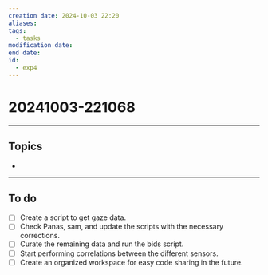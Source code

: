 ```yaml
---
creation date: 2024-10-03 22:20
aliases: 
tags:
  - tasks
modification date: 
end date: 
id:
  - exp4
---
```

# 20241003-221068
---
## Topics
+ 
---
## To do
- [ ] Create a script to get gaze data.
- [ ] Check Panas, sam, and update the scripts with the necessary corrections.
- [ ] Curate the remaining data and run the bids script.
- [ ] Start performing correlations between the different sensors.
- [ ] Create an organized workspace for easy code sharing in the future.